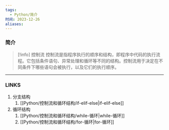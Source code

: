 ```yaml
---
tags:
  - Python/简介
时间: 2023-12-26
aliases:
---
```

### 简介

>[!info] 控制流
>控制流是指程序执行的顺序和结构，即程序中代码的执行流程。它包括条件语句、异常处理和循环等不同的结构。控制流用于决定在不同条件下哪些语句会被执行，以及它们的执行顺序。

---
### LINKS
1. 分支结构
	1. [[Python/控制流和循环结构/if-elif-else|if-elif-else]]
2. 循环结构
	1. [[Python/控制流和循环结构/while-循环|while-循环]]
	2. [[Python/控制流和循环结构/for-循环|for-循环]]